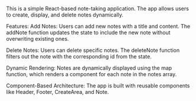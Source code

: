 This is a simple React-based note-taking application. The app allows users to create, display, and delete notes dynamically.

Features:
Add Notes: Users can add new notes with a title and content. The addNote function updates the state to include the new note without overwriting existing ones.

Delete Notes: Users can delete specific notes. The deleteNote function filters out the note with the corresponding id from the state.

Dynamic Rendering: Notes are dynamically displayed using the map function, which renders a <Note /> component for each note in the notes array.

Component-Based Architecture: The app is built with reusable components like Header, Footer, CreateArea, and Note.
